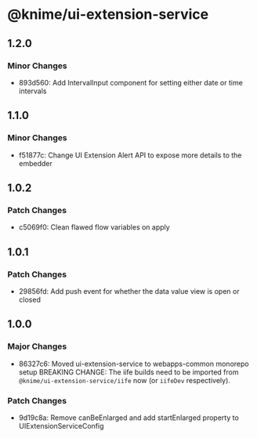 # @knime/ui-extension-service

## 1.2.0

### Minor Changes

- 893d560: Add IntervalInput component for setting either date or time intervals

## 1.1.0

### Minor Changes

- f51877c: Change UI Extension Alert API to expose more details to the embedder

## 1.0.2

### Patch Changes

- c5069f0: Clean flawed flow variables on apply

## 1.0.1

### Patch Changes

- 29856fd: Add push event for whether the data value view is open or closed

## 1.0.0

### Major Changes

- 86327c6: Moved ui-extension-service to webapps-common monorepo setup
  BREAKING CHANGE: The iife builds need to be imported from `@knime/ui-extension-service/iife` now (or `iifeDev` respectively).

### Patch Changes

- 9d19c8a: Remove canBeEnlarged and add startEnlarged property to UIExtensionServiceConfig
